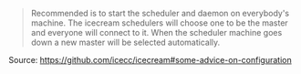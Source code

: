 
> Recommended is to start the scheduler and daemon on everybody's machine. The icecream schedulers will choose one to be the master and everyone will connect to it. When the scheduler machine goes down a new master will be selected automatically.

Source: https://github.com/icecc/icecream#some-advice-on-configuration